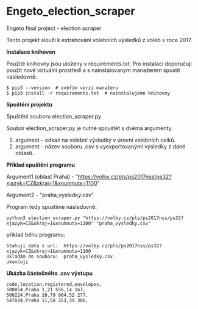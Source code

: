 # Engeto_election_scraper
Engeto final project - election scraper

Tento projekt slouží k extrahování volebních výsledků z voleb v roce 2017. 

**Instalace knihoven**

Použité knihovny jsou uloženy v requirements.txt. Pro instalaci doporučuji použít nové virtuální prostředí a s nainstalovaným manažerem spustit následovně: 
```
$ pip3 --version  # ověřím verzi manažeru
$ pip3 install -r requirements.txt  # nainstalujeme knihovny
```

**Spuštění projektu**

Spuštění souboru election_scraper.py 

Soubor election_scraper.py je nutné spouštět s dvěma argumenty. 
1. argument - odkaz na volební výsledky v úrovni volebních celků. 
2. argument - název souboru .csv s vyexportovanými výsledky z dané oblasti. 


**Příklad spuštění programu**

Argument1 (oblast Praha) - 
"https://volby.cz/pls/ps2017nss/ps32?xjazyk=CZ&xkraj=1&xnumnuts=1100"

Argument2 - 
"praha_vysledky.csv" 

Program tedy spustíme následovně:
```
python3 election_scraper.py "https://volby.cz/pls/ps2017nss/ps32?xjazyk=CZ&xkraj=1&xnumnuts=1100" "praha_vysledky.csv"
```
příklad běhu programu:
```
Stahuji data z url:  https://volby.cz/pls/ps2017nss/ps32?xjazyk=CZ&xkraj=1&xnumnuts=1100
Ukládám do souboru:  praha_vysledky.csv
ukončuji
```



**Ukázka částečného .csv výstupu**
```
code,location,registered,envelopes,
500054,Praha 1,21 556,14 167,
500224,Praha 10,79 964,52 277,
547034,Praha 11,58 353,39 306,
```
